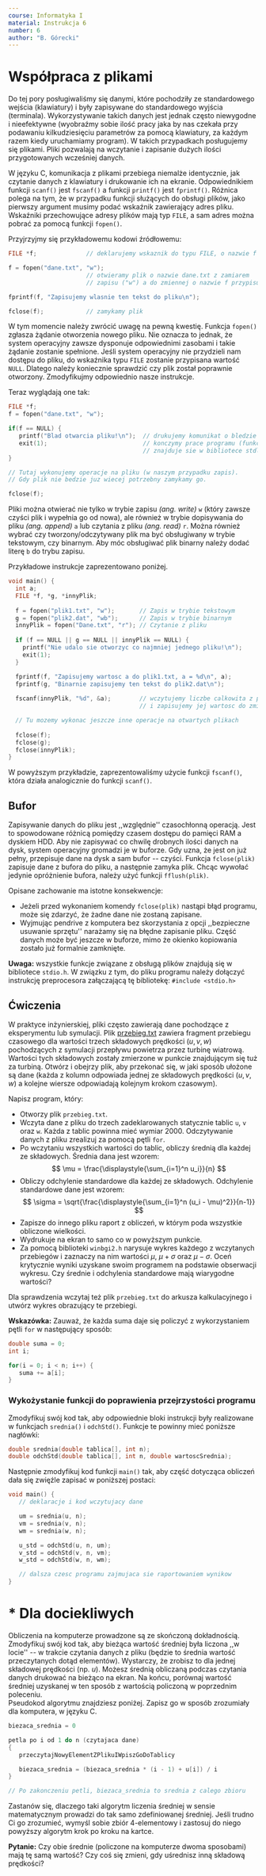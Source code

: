 ```yaml
---
course: Informatyka I
material: Instrukcja 6
number: 6
author: "B. Górecki"
---
```


# Współpraca z plikami
Do tej pory posługiwaliśmy się danymi, które pochodziły ze standardowego wejścia (klawiatury) i były zapisywane do standardowego wyjścia (terminala).
Wykorzystywanie takich danych jest jednak często niewygodne i nieefektywne (wyobraźmy sobie ilość pracy jaka by nas czekała przy podawaniu kilkudziesięciu parametrów za pomocą klawiatury, za każdym razem kiedy uruchamiamy program).
W takich przypadkach posługujemy się plikami.
Pliki pozwalają na wczytanie i zapisanie dużych ilości przygotowanych wcześniej danych.

W języku C, komunikacja z plikami przebiega niemalże identycznie, jak czytanie danych z klawiatury i drukowanie ich na ekranie.
Odpowiednikiem funkcji `scanf()` jest `fscanf()` a funkcji `printf()` jest `fprintf()`. 
Różnica polega na tym, że w przypadku funkcji służących do obsługi plików, jako pierwszy argument musimy podać wskaźnik zawierający adres pliku.  
Wskaźniki przechowujące adresy plików mają typ `FILE`, a sam adres można pobrać za pomocą funkcji `fopen()`.

Przyjrzyjmy się przykładowemu kodowi źródłowemu:
```c++
FILE *f;              // deklarujemy wskaznik do typu FILE, o nazwie f

f = fopen("dane.txt", "w");
                      // otwieramy plik o nazwie dane.txt z zamiarem
                      // zapisu ("w") a do zmiennej o nazwie f przypisujemy adres pliku

fprintf(f, "Zapisujemy wlasnie ten tekst do pliku\n");

fclose(f);            // zamykamy plik
```

W tym momencie należy zwrócić uwagę na pewną kwestię.
Funkcja `fopen()` zgłasza żądanie otworzenia nowego pliku.
Nie oznacza to jednak, że system operacyjny zawsze dysponuje odpowiednimi zasobami i takie żądanie zostanie spełnione.
Jeśli system operacyjny nie przydzieli nam dostępu do pliku, do wskaźnika typu `FILE` zostanie przypisana wartość `NULL`.
Dlatego należy koniecznie sprawdzić czy plik został poprawnie otworzony.
Zmodyfikujmy odpowiednio nasze instrukcje.

Teraz wyglądają one tak:
```c++
FILE *f;
f = fopen("dane.txt", "w");

if(f == NULL) {
   printf("Blad otwarcia pliku!\n");  // drukujemy komunikat o bledzie
   exit(1);                           // konczymy prace programu (funkcja exit()
                                      // znajduje sie w bibliotece stdlib.h)
}

// Tutaj wykonujemy operacje na pliku (w naszym przypadku zapis).
// Gdy plik nie bedzie juz wiecej potrzebny zamykamy go.

fclose(f);
```

Pliki można otwierać nie tylko w trybie zapisu *(ang. write)* `w` (który zawsze czyści plik i wypełnia go od nowa), ale również w trybie dopisywania do pliku *(ang. append)* `a` lub czytania z pliku *(ang. read)* `r`.
Można również wybrać czy tworzony/odczytywany plik ma być obsługiwany w trybie tekstowym, czy binarnym.
Aby móc obsługiwać plik binarny należy dodać literę `b` do trybu zapisu.

Przykładowe instrukcje zaprezentowano poniżej.
```c++
void main() {
  int a;
  FILE *f, *g, *innyPlik;
  
  f = fopen("plik1.txt", "w");       // Zapis w trybie tekstowym
  g = fopen("plik2.dat", "wb");      // Zapis w trybie binarnym
  innyPlik = fopen("Dane.txt", "r"); // Czytanie z pliku
  
  if (f == NULL || g == NULL || innyPlik == NULL) {
    printf("Nie udalo sie otworzyc co najmniej jednego pliku!\n");
    exit(1);
  }

  fprintf(f, "Zapisujemy wartosc a do plik1.txt, a = %d\n", a);
  fprintf(g, "Binarnie zapisujemy ten tekst do plik2.dat\n");
  
  fscanf(innyPlik, "%d", &a);        // wczytujemy liczbe calkowita z pliku Dane.txt
                                     // i zapisujemy jej wartosc do zmiennej a

  // Tu mozemy wykonac jeszcze inne operacje na otwartych plikach
 
  fclose(f);
  fclose(g);
  fclose(innyPlik);
}
```

W powyższym przykładzie, zaprezentowaliśmy użycie funkcji `fscanf()`, która działa analogicznie do funkcji `scanf()`.

## Bufor
Zapisywanie danych do pliku jest ,,względnie'' czasochłonną operacją.
Jest to spowodowane różnicą pomiędzy czasem dostępu do pamięci RAM a dyskiem HDD.
Aby nie zapisywać co chwilę drobnych ilości danych na dysk, system operacyjny gromadzi je w buforze.
Gdy uzna, że jest on już pełny, przepisuje dane na dysk a sam bufor -- czyści. 
Funkcja `fclose(plik)` zapisuje dane z bufora do pliku, a następnie zamyka plik.
Chcąc wywołać jedynie opróżnienie bufora, należy użyć funkcji `fflush(plik)`.

Opisane zachowanie ma istotne konsekwencje:

  - Jeżeli przed wykonaniem komendy `fclose(plik)` nastąpi błąd programu, może się zdarzyć, że żadne dane nie zostaną zapisane.
  - Wyjmując pendrive z komputera bez skorzystania z opcji ,,bezpieczne usuwanie sprzętu'' narażamy się na błędne zapisanie pliku.
  Część danych może być jeszcze w buforze, mimo że okienko kopiowania zostało już formalnie zamknięte.

**Uwaga:** wszystkie funkcje związane z obsługą plików znajdują się w bibliotece `stdio.h`.
W związku z tym, do pliku programu należy dołączyć instrukcję preprocesora załączającą tę bibliotekę: `#include <stdio.h>`

## Ćwiczenia
W praktyce inżynierskiej, pliki często zawierają dane pochodzące z eksperymentu lub symulacji.
Plik [przebieg.txt](data/info1/przebieg.txt) zawiera fragment przebiegu czasowego dla wartości trzech składowych prędkości $(u, v, w)$ pochodzących z symulacji przepływu powietrza przez turbinę wiatrową.
Wartości tych składowych zostały zmierzone w punkcie znajdującym się tuż za turbiną.
Otwórz i obejrzy plik, aby przekonać się, w jaki sposób ułożone są dane (każda z kolumn odpowiada jednej ze składowych prędkości $(u, v, w)$ a kolejne wiersze odpowiadają kolejnym krokom czasowym).

Napisz program, który:

  - Otworzy plik `przebieg.txt`.
  - Wczyta dane z pliku do trzech zadeklarowanych statycznie tablic `u`, `v` oraz `w`.
  Każda z tablic powinna mieć wymiar $2000$.
  Odczytywanie danych z pliku zrealizuj za pomocą pętli `for`.
  - Po wczytaniu wszystkich wartości do tablic, obliczy średnią dla każdej ze składowych. 
  Średnia dana jest wzorem:
  $$
    \mu = \frac{\displaystyle{\sum_{i=1}^n u_i}}{n}
  $$
  - Obliczy odchylenie standardowe dla każdej ze składowych.
  Odchylenie standardowe dane jest wzorem:
  $$
    \sigma = \sqrt{\frac{\displaystyle{\sum_{i=1}^n (u_i - \mu)^2}}{n-1}}
  $$
  - Zapisze do innego pliku raport z obliczeń, w którym poda wszystkie obliczone wielkości.
  - Wydrukuje na ekran to samo co w powyższym punkcie.
  - Za pomocą biblioteki `winbgi2.h` narysuje wykres każdego z wczytanych przebiegów i zaznaczy na nim wartości $\mu$, $\mu + \sigma$ oraz $\mu - \sigma$.
  Oceń krytycznie wyniki uzyskane swoim programem na podstawie obserwacji wykresu.
  Czy średnie i odchylenia standardowe mają wiarygodne wartości?

Dla sprawdzenia wczytaj też plik `przebieg.txt` do arkusza kalkulacyjnego i utwórz wykres obrazujący te przebiegi.

**Wskazówka:** Zauważ, że każda suma daje się policzyć z wykorzystaniem pętli `for` w następujący sposób:
```c++
double suma = 0;
int i;

for(i = 0; i < n; i++) {
   suma += a[i];
}
```

### Wykożystanie funkcji do poprawienia przejrzystości programu
Zmodyfikuj swój kod tak, aby odpowiednie bloki instrukcji były realizowane w funkcjach `srednia()` i `odchStd()`.
Funkcje te powinny mieć poniższe nagłówki:
```c++
double srednia(double tablica[], int n);
double odchStd(double tablica[], int n, double wartoscSrednia);
```

Następnie zmodyfikuj kod funkcji `main()` tak, aby część dotycząca obliczeń dała się zwięźle zapisać w poniższej postaci:
```c++
void main() {
   // deklaracje i kod wczytujacy dane

   um = srednia(u, n);
   vm = srednia(v, n);
   wm = srednia(w, n);

   u_std = odchStd(u, n, um);
   v_std = odchStd(v, n, vm);
   w_std = odchStd(w, n, wm);

   // dalsza czesc programu zajmujaca sie raportowaniem wynikow
}
```

# \* Dla dociekliwych
Obliczenia na komputerze prowadzone są ze skończoną dokładnością.
Zmodyfikuj swój kod tak, aby bieżąca wartość średniej była liczona ,,w locie'' -- w trakcie czytania danych z pliku (będzie to średnia wartość przeczytanych dotąd elementów).
Wystarczy, że zrobisz to dla jednej składowej prędkości (np. *u*).
Możesz średnią obliczaną podczas czytania danych drukować na bieżąco na ekran.
Na końcu, porównaj wartość średniej uzyskanej w ten sposób z wartością policzoną w poprzednim poleceniu.  
Pseudokod algorytmu znajdziesz poniżej.
Zapisz go w sposób zrozumiały dla komputera, w języku C.
```c++
biezaca_srednia = 0

petla po i od 1 do n (czytajaca dane)
{
   przeczytajNowyElementZPlikuIWpiszGoDoTablicy

   biezaca_srednia = (biezaca_srednia * (i - 1) + u[i]) / i
}

// Po zakonczeniu petli, biezaca_srednia to srednia z calego zbioru
```

Zastanów się, dlaczego taki algorytm liczenia średniej w sensie matematycznym prowadzi do tak samo zdefiniowanej średniej.
Jeśli trudno Ci go zrozumieć, wymyśl sobie zbiór 4-elementowy i zastosuj do niego powyższy algorytm krok po kroku na kartce.

**Pytanie:** Czy obie średnie (policzone na komputerze dwoma sposobami) mają tę samą wartość?
Czy coś się zmieni, gdy uśrednisz inną składową prędkości?
